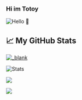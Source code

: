 ### Hi im Totoy

![Hello 👋](https://cdn.discordapp.com/attachments/778488602849574943/813582646910779442/PicsArt_02-21-05.07.29.jpg)

## &#x1f4c8; My GitHub Stats
<!-- <NOTE: I will add space on top if I will enable this shit> <a href="https://github.com/totoyzx/totoyzx">
  <img align="center" src="https://github-readme-stats.vercel.app/api/top-langs/?username=totoyzx&hide=lua,js,html,css,php,sql,python,c#,c++&title_color=ffffff&text_color=c9cacc&icon_color=2bbc8a&bg_color=1d1f21" />
</a>-->

<a href="https://github.com/totoyzx/totoyzx">
  <img align="center" src="https://github-readme-stats.vercel.app/api?username=totoyzx&show_icons=true&line_height=27&count_private=true&title_color=ffffff&text_color=c9cacc&icon_color=2bbc8a&bg_color=1d1f21" alt="_blank" />
</a> <br>

![Stats](https://github-readme-stats.vercel.app/api/top-langs/?username=totoyzx&layout=demo)

![](https://api.ghprofile.me/view?username=totoyzx)

![](https://discord.c99.nl/widget/theme-2/551241428379107338.png)
